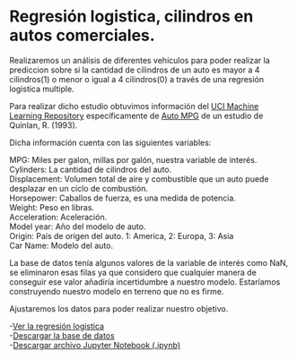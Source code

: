 # Regresión logistica, cilindros en autos comerciales.

Realizaremos un análisis de diferentes vehículos para poder realizar la prediccion sobre si la cantidad de cilindros de un auto es mayor a 4 cilindros(1) o menor o igual a 4 cilindros(0) a través de una regresión logistica multiple.

Para realizar dicho estudio obtuvimos información del [UCI Machine Learning Repository](https://archive.ics.uci.edu/) específicamente de [Auto MPG](https://archive.ics.uci.edu/dataset/9/auto+mpg) de un estudio de Quinlan, R. (1993).

Dicha información cuenta con las siguientes variables:

MPG: Miles per galon, millas por galón, nuestra variable de interés.    
Cylinders: La cantidad de cilindros del auto.   
Displacement: Volumen total de aire y combustible que un auto puede desplazar en un ciclo de combustión.   
Horsepower: Caballos de fuerza, es una medida de potencia.   
Weight: Peso en libras.   
Acceleration: Aceleración.     
Model year: Año del modelo de auto.   
Origin: País de origen del auto. 1: America, 2: Europa, 3: Asia   
Car Name: Modelo del auto.   
  
La base de datos tenía algunos valores de la variable de interés como NaN, se eliminaron esas filas ya que considero que cualquier manera de conseguir ese valor añadiría incertidumbre a nuestro modelo. Estaríamos construyendo nuestro modelo en terreno que no es firme.

Ajustaremos los datos para poder realizar nuestro objetivo.

-[Ver la regresión logistica](RegresionLogistica.html)    
-[Descargar la base de datos](auto2-mpg.data-original)  
-[Descargar archivo Jupyter Notebook (.ipynb)](RegresionLogistica.ipynb)
